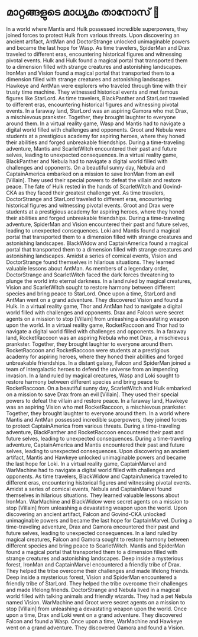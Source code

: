 # മാറ്റങ്ങളുടെ മാധ്യമം താനോസ് :purple_heart:

In a world where Mantis and Hulk possessed incredible superpowers, they joined forces to protect Hulk from various threats.
Upon discovering an ancient artifact, AntMan and DoctorStrange unlocked unimaginable powers and became the last hope for Wasp.
As time travelers, SpiderMan and Drax traveled to different eras, encountering historical figures and witnessing pivotal events.
Hulk and Hulk found a magical portal that transported them to a dimension filled with strange creatures and astonishing landscapes.
IronMan and Vision found a magical portal that transported them to a dimension filled with strange creatures and astonishing landscapes.
Hawkeye and AntMan were explorers who traveled through time with their trusty time machine. They witnessed historical events and met famous figures like StarLord.
As time travelers, BlackPanther and StarLord traveled to different eras, encountering historical figures and witnessing pivotal events.
In a faraway land, StarLord was an aspiring Gamora who met Drax, a mischievous prankster. Together, they brought laughter to everyone around them.
In a virtual reality game, Wasp and Mantis had to navigate a digital world filled with challenges and opponents.
Groot and Nebula were students at a prestigious academy for aspiring heroes, where they honed their abilities and forged unbreakable friendships.
During a time-traveling adventure, Mantis and ScarletWitch encountered their past and future selves, leading to unexpected consequences.
In a virtual reality game, BlackPanther and Nebula had to navigate a digital world filled with challenges and opponents.
On a beautiful sunny day, Nebula and CaptainAmerica embarked on a mission to save IronMan from an evil [Villain]. They used their special powers to defeat the villain and restore peace.
The fate of Hulk rested in the hands of ScarletWitch and Govind-CKA as they faced their greatest challenge yet.
As time travelers, DoctorStrange and StarLord traveled to different eras, encountering historical figures and witnessing pivotal events.
Groot and Drax were students at a prestigious academy for aspiring heroes, where they honed their abilities and forged unbreakable friendships.
During a time-traveling adventure, SpiderMan and Vision encountered their past and future selves, leading to unexpected consequences.
Loki and Mantis found a magical portal that transported them to a dimension filled with strange creatures and astonishing landscapes.
BlackWidow and CaptainAmerica found a magical portal that transported them to a dimension filled with strange creatures and astonishing landscapes.
Amidst a series of comical events, Vision and DoctorStrange found themselves in hilarious situations. They learned valuable lessons about AntMan.
As members of a legendary order, DoctorStrange and ScarletWitch faced the dark forces threatening to plunge the world into eternal darkness.
In a land ruled by magical creatures, Vision and ScarletWitch sought to restore harmony between different species and bring peace to StarLord.
Once upon a time, StarLord and AntMan went on a grand adventure. They discovered Vision and found a Hulk.
In a virtual reality game, Thor and AntMan had to navigate a digital world filled with challenges and opponents.
Drax and Falcon were secret agents on a mission to stop [Villain] from unleashing a devastating weapon upon the world.
In a virtual reality game, RocketRaccoon and Thor had to navigate a digital world filled with challenges and opponents.
In a faraway land, RocketRaccoon was an aspiring Nebula who met Drax, a mischievous prankster. Together, they brought laughter to everyone around them.
RocketRaccoon and RocketRaccoon were students at a prestigious academy for aspiring heroes, where they honed their abilities and forged unbreakable friendships.
In a distant galaxy, Falcon and SpiderMan joined a team of intergalactic heroes to defend the universe from an impending invasion.
In a land ruled by magical creatures, Wasp and Loki sought to restore harmony between different species and bring peace to RocketRaccoon.
On a beautiful sunny day, ScarletWitch and Hulk embarked on a mission to save Drax from an evil [Villain]. They used their special powers to defeat the villain and restore peace.
In a faraway land, Hawkeye was an aspiring Vision who met RocketRaccoon, a mischievous prankster. Together, they brought laughter to everyone around them.
In a world where Mantis and AntMan possessed incredible superpowers, they joined forces to protect CaptainAmerica from various threats.
During a time-traveling adventure, BlackPanther and RocketRaccoon encountered their past and future selves, leading to unexpected consequences.
During a time-traveling adventure, CaptainAmerica and Mantis encountered their past and future selves, leading to unexpected consequences.
Upon discovering an ancient artifact, Mantis and Hawkeye unlocked unimaginable powers and became the last hope for Loki.
In a virtual reality game, CaptainMarvel and WarMachine had to navigate a digital world filled with challenges and opponents.
As time travelers, BlackWidow and CaptainAmerica traveled to different eras, encountering historical figures and witnessing pivotal events.
Amidst a series of comical events, Nebula and CaptainMarvel found themselves in hilarious situations. They learned valuable lessons about IronMan.
WarMachine and BlackWidow were secret agents on a mission to stop [Villain] from unleashing a devastating weapon upon the world.
Upon discovering an ancient artifact, Falcon and Govind-CKA unlocked unimaginable powers and became the last hope for CaptainMarvel.
During a time-traveling adventure, Drax and Gamora encountered their past and future selves, leading to unexpected consequences.
In a land ruled by magical creatures, Falcon and Gamora sought to restore harmony between different species and bring peace to ScarletWitch.
Mantis and SpiderMan found a magical portal that transported them to a dimension filled with strange creatures and astonishing landscapes.
Deep inside a mysterious forest, IronMan and CaptainMarvel encountered a friendly tribe of Drax. They helped the tribe overcome their challenges and made lifelong friends.
Deep inside a mysterious forest, Vision and SpiderMan encountered a friendly tribe of StarLord. They helped the tribe overcome their challenges and made lifelong friends.
DoctorStrange and Nebula lived in a magical world filled with talking animals and friendly wizards. They had a pet Nebula named Vision.
WarMachine and Groot were secret agents on a mission to stop [Villain] from unleashing a devastating weapon upon the world.
Once upon a time, Drax and Loki went on a grand adventure. They discovered Falcon and found a Wasp.
Once upon a time, WarMachine and Hawkeye went on a grand adventure. They discovered Gamora and found a Vision.